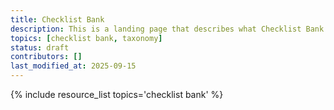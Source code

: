 ```yaml
---
title: Checklist Bank
description: This is a landing page that describes what Checklist Bank is and why it is important in the context of paleo data. You can dive deeper via the links to related resources aggregated here.
topics: [checklist bank, taxonomy]
status: draft
contributors: []
last_modified_at: 2025-09-15
---
```


{% include resource_list topics='checklist bank' %}
